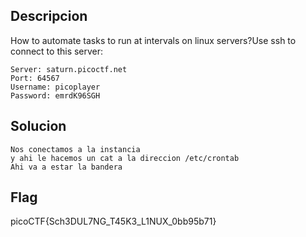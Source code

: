 ## Descripcion

How to automate tasks to run at intervals on linux servers?Use ssh to connect to this server:

```
Server: saturn.picoctf.net
Port: 64567
Username: picoplayer 
Password: emrdK96SGH
```

## Solucion
```
Nos conectamos a la instancia  
y ahi le hacemos un cat a la direccion /etc/crontab  
Ahi va a estar la bandera

```

## Flag
picoCTF{Sch3DUL7NG_T45K3_L1NUX_0bb95b71}